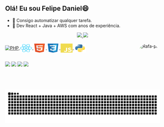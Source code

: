## Olá! Eu sou Felipe Daniel😄

- 🤖 Consigo automatizar qualquer tarefa.
- 🏅 Dev React + Java + AWS com anos de experiência.

<div align="center">
  <a href="https://github.com/Felipe-Daniel">
  <img height="180em" src="https://github-readme-stats.vercel.app/api?username=Felipe-Daniel&show_icons=true&theme=merko&include_all_commits=true&count_private=true"/>
  <img height="180em" src="https://github-readme-stats.vercel.app/api/top-langs/?username=Felipe-Daniel&layout=compact&langs_count=7&theme=merko"/>
</div>
<div style="display: inline_block"><br>

  <img align="center" alt="PHP" height="30" width="40" src="https://cdn.jsdelivr.net/gh/devicons/devicon/icons/php/php-original.svg">
  <img align="center" alt="React" height="30" width="40" src="https://raw.githubusercontent.com/devicons/devicon/master/icons/react/react-original.svg">
  <img align="center" alt="HTML" height="30" width="40" src="https://raw.githubusercontent.com/devicons/devicon/master/icons/html5/html5-original.svg">
  <img align="center" alt="CSS" height="30" width="40" src="https://raw.githubusercontent.com/devicons/devicon/master/icons/css3/css3-original.svg">
  <img align="center" alt="Js" height="30" width="40" src="https://raw.githubusercontent.com/devicons/devicon/master/icons/javascript/javascript-plain.svg">
  <img align="center" alt="Python" height="30" width="40" src="https://raw.githubusercontent.com/devicons/devicon/master/icons/python/python-original.svg">
   <img align="right" alt="Rafa-pic" height="150" style="border-radius:50px;" src="https://cdn.discordapp.com/attachments/992261885502173224/1013972736487456889/output-onlinepngtools.png?width=676&height=676">
</div>
  
  ##
 
<div> 
  <a href = "mailto:felipedaniel417n@gmail.com"><img src="https://img.shields.io/badge/-Gmail-%23333?style=for-the-badge&logo=gmail&logoColor=white" target="_blank"></a>
  <a href="https://www.linkedin.com/in/felipe-fran%C3%A7a-a64048218/" target="_blank"><img src="https://img.shields.io/badge/-LinkedIn-%230077B5?style=for-the-badge&logo=linkedin&logoColor=white" target="_blank"></a>
   <a href="https://t.me/#5393921199" target="_blank"><img src="https://img.shields.io/badge/Telegram-2CA5E0?style=for-the-badge&logo=telegram&logoColor=white" target="_blank"></a> 
     <a href="https://api.whatsapp.com/send?phone=5571991435317" target="_blank"><img src="https://img.shields.io/badge/WhatsApp-25D366?style=for-the-badge&logo=whatsapp&logoColor=white" target="_blank"></a> 
  

 
  <picture>
  <source media="(prefers-color-scheme: dark)" srcset="https://raw.githubusercontent.com/Felipe-Daniel/Felipe-Daniel/output/github-contribution-grid-snake-dark.svg">
  <source media="(prefers-color-scheme: light)" srcset="https://raw.githubusercontent.com/Felipe-Daniel/Felipe-Daniel/output/github-contribution-grid-snake.svg">
  <img alt="github contribution grid snake animation" src="https://raw.githubusercontent.com/Felipe-Daniel/Felipe-Daniel/output/github-contribution-grid-snake.svg">
</picture>
 
</div>
